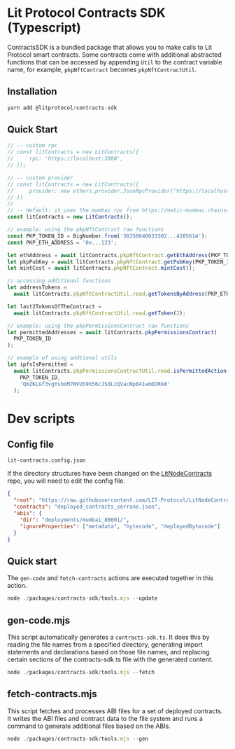 # Lit Protocol Contracts SDK (Typescript)

ContractsSDK is a bundled package that allows you to make calls to Lit Protocol smart contracts. Some contracts come with additional abstracted functions that can be accessed by appending `Util` to the contract variable name, for example, `pkpNftContract` becomes `pkpNftContractUtil`.

## Installation

```js
yarn add @litprotocol/contracts-sdk
```

## Quick Start

```js
// -- custom rpc
// const litContracts = new LitContracts({
//     rpc: 'https://localhost:3000',
// });

// -- custom provider
// const litContracts = new LitContracts({
//     provider: new ethers.provider.JsonRpcProvider('https://localhost:300')
// })
//
// -- default: it uses the mumbai rpc from https://matic-mumbai.chainstacklabs.com
const litContracts = new LitContracts();

// example: using the pkpNftContract raw functions
const PKP_TOKEN_ID = BigNumber.from('38350640033302...4285614');
const PKP_ETH_ADDRESS = '0x...123';

let ethAddress = await litContracts.pkpNftContract.getEthAddress(PKP_TOKEN_ID);
let pkpPubKey = await litContracts.pkpNftContract.getPubKey(PKP_TOKEN_ID);
let mintCost = await litContracts.pkpNftContract.mintCost();

// accessing additional functions
let addressTokens =
  await litContracts.pkpNftContractUtil.read.getTokensByAddress(PKP_ETH_ADDRES);

let last2TokensOfTheContract =
  await litContracts.pkpNftContractUtil.read.getToken(2);

// example: using the pkpPermissionsContract raw functions
let permittedAddresses = await litContracts.pkpPermissionsContract(
  PKP_TOKEN_ID
);

// example of using addtional utils
let ipfsIsPermitted =
  await litContracts.pkpPermissionsContractUtil.read.isPermittedAction(
    PKP_TOKEN_ID,
    'QmZKLGf3vgYsboM7WVUS9X56cJSdLzQVacNp841wmEDRkW'
  );
```

# Dev scripts

## Config file

`lit-contracts.config.json`

If the directory structures have been changed on the [LitNodeContracts](https://github.com/LIT-Protocol/LitNodeContracts) repo, you will need to edit the config file.

```json
{
  "root": "https://raw.githubusercontent.com/LIT-Protocol/LitNodeContracts/main/",
  "contracts": "deployed_contracts_serrano.json",
  "abis": {
    "dir": "deployments/mumbai_80001/",
    "ignoreProperties": ["metadata", "bytecode", "deployedBytecode"]
  }
}
```

## Quick start

The `gen-code` and `fetch-contracts` actions are executed together in this action.

```js
node ./packages/contracts-sdk/tools.mjs --update
```

## gen-code.mjs

This script automatically generates a `contracts-sdk.ts`. It does this by reading the file names from a specified directory, generating import statements and declarations based on those file names, and replacing certain sections of the contracts-sdk.ts file with the generated content.

```js
node ./packages/contracts-sdk/tools.mjs --fetch
```

## fetch-contracts.mjs

This script fetches and processes ABI files for a set of deployed contracts. It writes the ABI files and contract data to the file system and runs a command to generate additional files based on the ABIs.

```js
node ./packages/contracts-sdk/tools.mjs --gen
```
